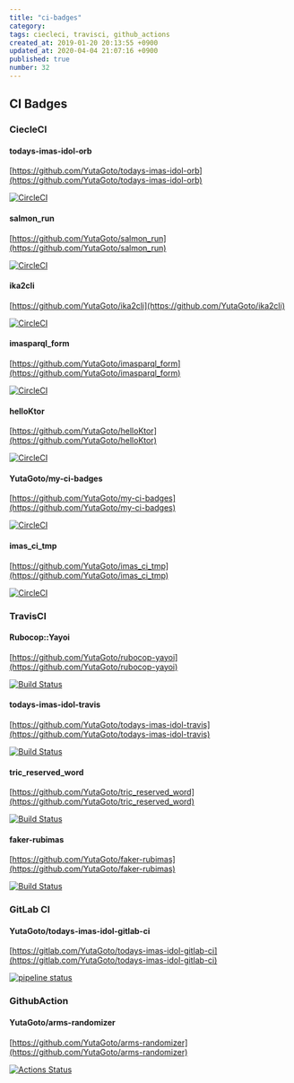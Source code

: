 ```yaml
---
title: "ci-badges"
category: 
tags: ciecleci, travisci, github_actions
created_at: 2019-01-20 20:13:55 +0900
updated_at: 2020-04-04 21:07:16 +0900
published: true
number: 32
---
```


## CI Badges

### CiecleCI

#### todays-imas-idol-orb

[https://github.com/YutaGoto/todays-imas-idol-orb](https://github.com/YutaGoto/todays-imas-idol-orb)

[![CircleCI](https://circleci.com/gh/YutaGoto/todays-imas-idol-orb.svg?style=svg)](https://circleci.com/gh/YutaGoto/todays-imas-idol-orb)

#### salmon_run

[https://github.com/YutaGoto/salmon_run](https://github.com/YutaGoto/salmon_run)

[![CircleCI](https://circleci.com/gh/YutaGoto/salmon_run.svg?style=svg)](https://circleci.com/gh/YutaGoto/salmon_run)

#### ika2cli

[https://github.com/YutaGoto/ika2cli](https://github.com/YutaGoto/ika2cli)

[![CircleCI](https://circleci.com/gh/YutaGoto/ika2cli.svg?style=svg)](https://circleci.com/gh/YutaGoto/ika2cli)

#### imasparql_form

[https://github.com/YutaGoto/imasparql_form](https://github.com/YutaGoto/imasparql_form)

[![CircleCI](https://circleci.com/gh/YutaGoto/imasparql_form.svg?style=svg)](https://circleci.com/gh/YutaGoto/imasparql_form)

#### helloKtor

[https://github.com/YutaGoto/helloKtor](https://github.com/YutaGoto/helloKtor)

[![CircleCI](https://circleci.com/gh/YutaGoto/helloKtor.svg?style=svg)](https://circleci.com/gh/YutaGoto/helloKtor)

#### YutaGoto/my-ci-badges

[https://github.com/YutaGoto/my-ci-badges](https://github.com/YutaGoto/my-ci-badges)

[![CircleCI](https://circleci.com/gh/YutaGoto/my-ci-badges.svg?style=svg)](https://circleci.com/gh/YutaGoto/my-ci-badges)

#### imas_ci_tmp

[https://github.com/YutaGoto/imas_ci_tmp](https://github.com/YutaGoto/imas_ci_tmp)

[![CircleCI](https://circleci.com/gh/YutaGoto/imas_ci_tmp.svg?style=svg)](https://circleci.com/gh/YutaGoto/imas_ci_tmp)

### TravisCI

#### Rubocop::Yayoi

[https://github.com/YutaGoto/rubocop-yayoi](https://github.com/YutaGoto/rubocop-yayoi)

[![Build Status](https://travis-ci.org/YutaGoto/rubocop-yayoi.svg?branch=master)](https://travis-ci.org/YutaGoto/rubocop-yayoi)

#### todays-imas-idol-travis

[https://github.com/YutaGoto/todays-imas-idol-travis](https://github.com/YutaGoto/todays-imas-idol-travis)

[![Build Status](https://travis-ci.org/YutaGoto/todays-imas-idol-travis.svg?branch=master)](https://travis-ci.org/YutaGoto/todays-imas-idol-travis)

#### tric_reserved_word

[https://github.com/YutaGoto/tric_reserved_word](https://github.com/YutaGoto/tric_reserved_word)

[![Build Status](https://travis-ci.org/YutaGoto/tric_reserved_word.svg?branch=master)](https://travis-ci.org/YutaGoto/tric_reserved_word)

#### faker-rubimas

[https://github.com/YutaGoto/faker-rubimas](https://github.com/YutaGoto/faker-rubimas)

[![Build Status](https://travis-ci.org/YutaGoto/faker-rubimas.svg?branch=master)](https://travis-ci.org/YutaGoto/faker-rubimas)

### GitLab CI

#### YutaGoto/todays-imas-idol-gitlab-ci

[https://gitlab.com/YutaGoto/todays-imas-idol-gitlab-ci](https://gitlab.com/YutaGoto/todays-imas-idol-gitlab-ci)

[![pipeline status](https://gitlab.com/YutaGoto/todays-imas-idol-gitlab-ci/badges/master/pipeline.svg)](https://gitlab.com/YutaGoto/todays-imas-idol-gitlab-ci/commits/master)

### GithubAction

#### YutaGoto/arms-randomizer

[https://github.com/YutaGoto/arms-randomizer](https://github.com/YutaGoto/arms-randomizer)

[![Actions Status](https://github.com/YutaGoto/arms-randomizer/workflows/vue-ci/badge.svg)](https://github.com/YutaGoto/arms-randomizer/actions)

